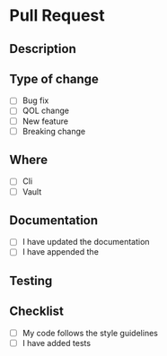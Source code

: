 # Pull Request

<!-- First of all, THANK YOU for the contribution. i really appreciate any amount of help you can give to the project :) -->

## Description

<!-- Please provide a general summary of your changes. just the general summary. Used for the changelog :) -->

## Type of change

- [ ] Bug fix
- [ ] QOL change
- [ ] New feature
- [ ] Breaking change

## Where

- [ ] Cli
- [ ] Vault

## Documentation
<!-- if you have fixed a bug or added a feature/vault -->
- [ ] I have updated the documentation
- [ ] I have appended the 

## Testing
<!-- Describe how you tested your changes..this is optional -->

## Checklist

- [ ] My code follows the style guidelines
- [ ] I have added tests
